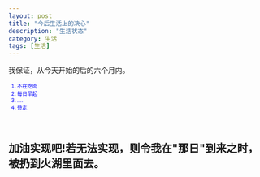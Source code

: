 ```yaml
---
layout: post
title: "今后生活上的决心"
description: "生活状态"
category: 生活
tags: [生活]
---
```


我保证，从今天开始的后的六个月内。
<br/>
<font size=1 color=blue>
1. 不在吃肉
2. 每日早起
3. ....
4. 待定
</font>
<br/>

加油实现吧!若无法实现，则令我在"那日"到来之时，被扔到火湖里面去。
-----
